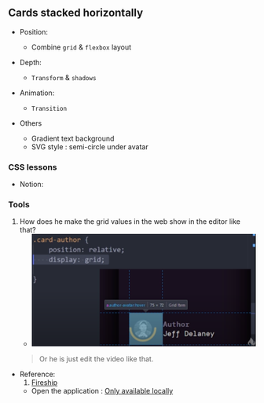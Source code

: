 ## Cards stacked horizontally
- Position:
    - Combine `grid` & `flexbox` layout
- Depth:
    - `Transform` & `shadows`
- Animation:
    - `Transition`

- Others
    - Gradient text background
    - SVG style : semi-circle under avatar


### CSS lessons
- Notion:

### Tools
1. How does he make the grid values in the web show in the editor like that?
    - ![](./img/s1.png)
    > Or he is just edit the video like that.


- Reference: 
    1. [Fireship](https://youtu.be/29deL9MFfWc)
    - Open the application : [Only available locally](file:///home/makra/Desktop/Files/01_Programming/10_Design/01_Css/07_cssCards/public/index.html#)

